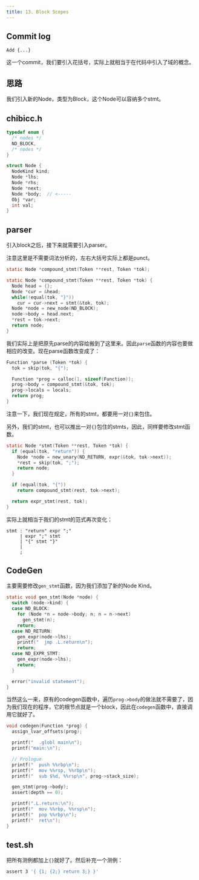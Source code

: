 ```yaml
---
title: 13. Block Scopes
---
```


## Commit log

```plaintext
Add {...}
```

这一个commit，我们要引入花括号，实际上就相当于在代码中引入了域的概念。

## 思路

我们引入新的Node，类型为Block，这个Node可以容纳多个stmt。

## chibicc.h

```c
typedef enum {
  /* nodes */
  ND_BLOCK,
  /* nodes */
}

struct Node {
  NodeKind kind;
  Node *lhs;
  Node *rhs;
  Node *next;
  Node *body;  // <-----
  Obj *var;
  int val;
}
```

## parser

引入block之后，接下来就需要引入parser。

注意这里是不需要词法分析的，左右大括号实际上都是punct。

```c
static Node *compound_stmt(Token **rest, Token *tok);

static Node *compound_stmt(Token **rest, Token *tok) {
  Node head = {};
  Node *cur = &head;
  while(!equal(tok, "}")) 
    cur = cur->next = stmt(&tok, tok);
  Node *node = new_node(ND_BLOCK);
  node->body = head.next;
  *rest = tok->next;
  return node;
}
```

我们实际上是把原先parse的内容给搬到了这里来。因此`parse`函数的内容也要做相应的改变。现在parse函数改变成了：

```c
Function *parse (Token *tok) {
  tok = skip(tok, "{");

  Function *prog = calloc(1, sizeof(Function));
  prog->body = compound_stmt(&tok, tok);
  prog->locals = locals;
  return prog;
}
```

注意一下，我们现在规定，所有的stmt，都要用一对`{}`来包住。

另外，我们的stmt，也可以推出一对`{}`包住的stmts，因此，同样要修改stmt函数。

```c
static Node *stmt(Token **rest, Token *tok) {
  if (equal(tok, "return")) {
    Node *node = new_unary(ND_RETURN, expr(&tok, tok->next));
    *rest = skip(tok, ";");
    return node;
  }

  if (equal(tok, "{"))
    return compound_stmt(rest, tok->next);

  return expr_stmt(rest, tok);
}
```

实际上就相当于我们的stmt的范式再次变化：

```plaintex
stmt : "return" expr ";"
     | expr ";" stmt
     | "{" stmt "}"
     |
     ;
```

## CodeGen

主要需要修改`gen_stmt`函数，因为我们添加了新的Node Kind。

```c
static void gen_stmt(Node *node) {
  switch (node->kind) {
  case ND_BLOCK:
    for (Node *n = node->body; n; n = n->next)
      gen_stmt(n);
    return;
  case ND_RETURN:
    gen_expr(node->lhs);
    printf("  jmp .L.return\n");
    return;
  case ND_EXPR_STMT:
    gen_expr(node->lhs);
    return;
  }

  error("invalid statement");
}
```

当然这么一来，原有的codegen函数中，遍历`prog->body`的做法就不需要了，因为我们现在的程序，它的根节点就是一个block，因此在`codegen`函数中，直接调用它就好了。

```c
void codegen(Function *prog) {
  assign_lvar_offsets(prog);

  printf("  .globl main\n");
  printf("main:\n");

  // Prologue
  printf("  push %%rbp\n");
  printf("  mov %%rsp, %%rbp\n");
  printf("  sub $%d, %%rsp\n", prog->stack_size);

  gen_stmt(prog->body);
  assert(depth == 0); 

  printf(".L.return:\n");
  printf("  mov %%rbp, %%rsp\n");
  printf("  pop %%rbp\n");
  printf("  ret\n");
}

```

## test.sh

把所有测例都加上`{}`就好了。然后补充一个测例：

```bash
assert 3 '{ {1; {2;} return 3;} }'
```

‍
